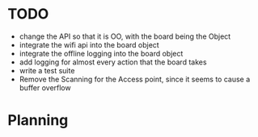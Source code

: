 # TODO
- change the API so that it is OO, with the board being the Object
- integrate the wifi api into the board object 
- integrate the offline logging into the board object
- add logging for almost every action that the board takes 
- write a test suite
- Remove the Scanning for the Access point, since it seems to cause a buffer overflow

# Planning

